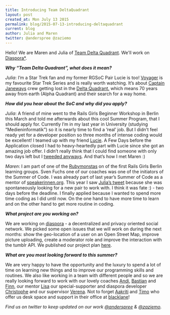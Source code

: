 ```yaml
---
title: Introducing Team DeltaQuadrant
layout: post
created_at: Mon July 13 2015
permalink: blog/2015-07-13-introducing-deltaquadrant
current: blog
author: Julia and Maren
twitter: @anderspree @zaziemo
---
```


Hello! We are Maren and Julia of [Team Delta Quadrant](https://teams.railsgirlssummerofcode.org/teams/23). We'll work on [Diaspora*](https://diasporafoundation.org).

<!--<img src="/img/blog/2015/introducing-team-tessie-team.jpg" alt="Team Tessie <3" width="600">
<font color="grey"><small><i>L-R BR: Aaron, Clemens, Ramon; FR: Shelly, Pilar, Igor (Image: <a href="http://kondens.at/" target="_blank">Michael Emhofer</a>)</i></small></font>-->


**_Why “Team Delta Quadrant”, what does it mean?_**


_Julia_: I’m a Star Trek fan and my former RGSoC Pair Lucie is too! [Voyager](http://en.memory-alpha.wikia.com/wiki/Star_Trek:_Voyager) is my favourite Star Trek Series and is really worth watching. It’s about [Captain Janeways](http://en.memory-alpha.wikia.com/wiki/Kathryn_Janeway) crew getting lost in the [Delta Quadrant.](http://en.memory-alpha.wikia.com/wiki/Delta_Quadrant) which means 70 years away from earth (Alpha Quadrant) and their search for a way home. 


**_How did you hear about the SoC and why did you apply?_**

_Julia_: A friend of mine went to the Rails Girls Beginner Workshop in Berlin this March and told me afterwards about this cool Summer Program, that I should apply for. Currently I’m in my last year in University (studying “Medieninformatik”) so it is nearly time to find a ‘real’ job. But I didn’t feel ready yet for a developer position so three months of intense coding would be excellent!
I teamed up with my friend [Lucie](https://twitter.com/Autofocus). A Few Days before the Application closed I had to heavy-heartedly part with Lucie since she got an amazing job offer. I didn’t really think that I could find someone with only two days left but I [tweeded anyways](https://twitter.com/anderspree/status/586940329649184769). And that’s how I met Maren :)


_Maren_: I am part of one of the [Rubymonstas](http://rubymonstas.org/) on of the first Rails Girls Berlin learning groups. Sven Fuchs one of our coaches was one of the initiators of the Summer of Code. I was already part of last year’s Summer of Code as a mentor of [speakerinnen.org](www.speakerinnen.org). This year I saw [Julia’s tweet](https://twitter.com/anderspree/status/586940329649184769) because she was spontaneously looking for a new pair to work with. I think it was fate :) - two days before the deadline. I finally applied because I wanted to spend more time coding as I did until now. On the one hand to have more time to learn and on the other hand to get more routine in coding. 

**_What project are you working on?_**

We are working on [diaspora](https://diasporafoundation.org/) - a decentralized and privacy oriented social network. We picked some open issues that we will work on during the next months: show the geo-location of a user on an Open Street Map, improve picture uploading, create a moderator role and improve the interaction with the tumblr API. We published our project plan [here]( https://github.com/TeamDeltaQuadrant/project_plan/blob/master/plan.md).

**_What are you most looking forward to this summer?_**

We are very happy to have the opportunity and the luxury to spend a lot of time on learning new things and to improve our programming skills and routines. We also like working in a team with different people and so we are really looking forward to work with our lovely coaches [Andi](https://twitter.com/A5308Y), [Bastian]( https://twitter.com/bastianalbers) and [Finn](https://twitter.com/finnpauls), our mentor [Lisa](https://wk3.org/people/97af6df26ecc6c55) our special-supporter and diaspora developer [Christophe]( https://wk3.org/people/6afb9a20cafd8f6d) and our supervisor [Verena](https://twitter.com/viddity). Not to forget [Aakriti](https://twitter.com/aakritiagupta) and [Timo](https://twitter.com/troessner) who offer us desk space and support in their office at [blacklane](https://www.blacklane.com/)!

_Find us on twitter to keep updated on our work [@anderspree]( https://twitter.com/anderspree) & [@zaziemo](https://twitter.com/zaziemo)._ 
